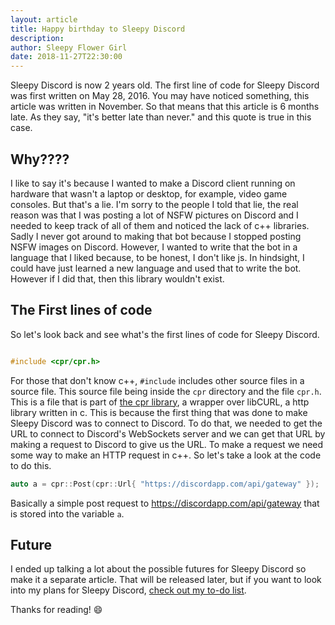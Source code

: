 ```yaml
---
layout: article
title: Happy birthday to Sleepy Discord
description:
author: Sleepy Flower Girl
date: 2018-11-27T22:30:00
---
```


Sleepy Discord is now 2 years old. The first line of code for Sleepy Discord was first written on May 28, 2016. You may have noticed something, this article was written in November. So that means that this article is 6 months late. As they say, "it's better late than never." and this quote is true in this case.

## Why????

I like to say it's because I wanted to make a Discord client running on hardware that wasn't a laptop or desktop, for example, video game consoles. But that's a lie. I'm sorry to the people I told that lie, the real reason was that I was posting a lot of NSFW pictures on Discord and I needed to keep track of all of them and noticed the lack of c++ libraries. Sadly I never got around to making that bot because I stopped posting NSFW images on Discord. However, I wanted to write that the bot in a language that I liked because, to be honest, I don't like js. In hindsight, I could have just learned a new language and used that to write the bot. However if I did that, then this library wouldn't exist.

## The First lines of code

So let's look back and see what's the first lines of code for Sleepy Discord.

```cpp

#include <cpr/cpr.h>

```

For those that don't know c++, ``#include`` includes other source files in a source file. This source file being inside the ``cpr`` directory and the file ``cpr.h``. This is a file that is part of [the cpr library](https://github.com/whoshuu/cpr), a wrapper over libCURL, a http library written in c. This is because the first thing that was done to make Sleepy Discord was to connect to Discord. To do that, we needed to get the URL to connect to Discord's WebSockets server and we can get that URL by making a request to Discord to give us the URL. To make a request we need some way to make an HTTP request in c++. So let's take a look at the code to do this. 

```cpp
auto a = cpr::Post(cpr::Url{ "https://discordapp.com/api/gateway" });
```

Basically a simple post request to https://discordapp.com/api/gateway that is stored into the variable ``a``.

## Future

I ended up talking a lot about the possible futures for Sleepy Discord so make it a separate article. That will be released later, but if you want to look into my plans for Sleepy Discord, [check out my to-do list](https://trello.com/b/x5xsx21a/sleepy-discord-plans).

Thanks for reading! 😄